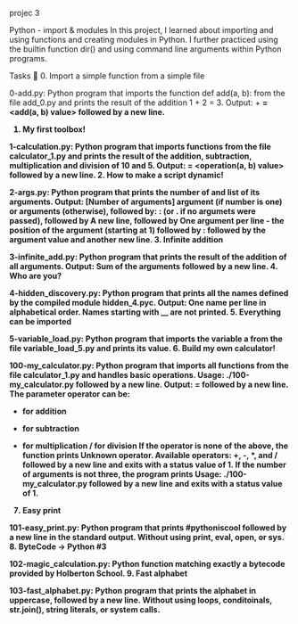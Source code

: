 projec 3

Python - import & modules
In this project, I learned about importing and using functions and creating modules in Python. I further practiced using the builtin function dir() and using command line arguments within Python programs.

Tasks 📃
0. Import a simple function from a simple file

0-add.py: Python program that imports the function def add(a, b): from the file add_0.py and prints the result of the addition 1 + 2 = 3.
Output: <a value> + <b value> = <add(a, b) value> followed by a new line.
1. My first toolbox!

1-calculation.py: Python program that imports functions from the file calculator_1.py and prints the result of the addition, subtraction, multiplication and division of 10 and 5.
Output: <a value> <operator> <b value> = <operation(a, b) value> followed by a new line.
2. How to make a script dynamic!

2-args.py: Python program that prints the number of and list of its arguments.
Output: [Number of arguments] argument (if number is one) or arguments (otherwise), followed by:
: (or . if no argumets were passed), followed by
A new line, followed by
One argument per line - the position of the argument (starting at 1) followed by : followed by the argument value and another new line.
3. Infinite addition

3-infinite_add.py: Python program that prints the result of the addition of all arguments.
Output: Sum of the arguments followed by a new line.
4. Who are you?

4-hidden_discovery.py: Python program that prints all the names defined by the compiled module hidden_4.pyc.
Output: One name per line in alphabetical order.
Names starting with __ are not printed.
5. Everything can be imported

5-variable_load.py: Python program that imports the variable a from the file variable_load_5.py and prints its value.
6. Build my own calculator!

100-my_calculator.py: Python program that imports all functions from the file calculator_1.py and handles basic operations.
Usage: ./100-my_calculator.py <a> <operator> <b> followed by a new line.
Output: <a> <operator> <b> = <result> followed by a new line.
The parameter operator can be:
+ for addition
- for subtraction
* for multiplication
/ for division
If the operator is none of the above, the function prints Unknown operator. Available operators: +, -, *, and / followed by a new line and exits with a status value of 1.
If the number of arguments is not three, the program prints Usage: ./100-my_calculator.py <a> <operator> <b> followed by a new line and exits with a status value of 1.
7. Easy print

101-easy_print.py: Python program that prints #pythoniscool followed by a new line in the standard output.
Without using print, eval, open, or sys.
8. ByteCode -> Python #3

102-magic_calculation.py: Python function matching exactly a bytecode provided by Holberton School.
9. Fast alphabet

103-fast_alphabet.py: Python program that prints the alphabet in uppercase, followed by a new line.
Without using loops, conditoinals, str.join(), string literals, or system calls.
